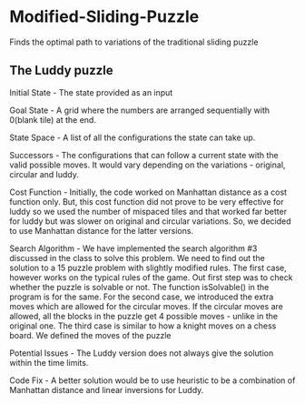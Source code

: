 # Modified-Sliding-Puzzle
Finds the optimal path to variations of the traditional sliding puzzle


## The Luddy puzzle 

Initial State - The state provided as an input

Goal State - A grid where the numbers are arranged sequentially with 0(blank tile) at the end.

State Space - A list of all the configurations the state can take up.

Successors - The configurations that can follow a current state with the valid possible moves. It would vary depending on the variations - original, circular and luddy.

Cost Function - Initially, the code worked on Manhattan distance as a cost function only. But, this cost function did not prove to be very effective for luddy so we used the number of mispaced tiles and that worked far better for luddy but was slower on original and circular variations. So, we decided to use Manhattan distance for the latter versions.

Search Algorithm - We have implemented the search algorithm #3 discussed in the class to solve this problem. We need to find out the solution to a 15 puzzle problem with slightly modified rules. The first case, however works on the typical rules of the game. Out first step was to check whether the puzzle is solvable or not. The function isSolvable() in the program is for the same. For the second case, we introduced the extra moves which are allowed for the circular moves. If the circular moves are allowed, all the blocks in the puzzle get 4 possible moves - unlike in the original one. The third case is similar to how a knight moves on a chess board. We defined the moves of the puzzle

Potential Issues - The Luddy version does not always give the solution within the time limits.

Code Fix - A better solution would be to use heuristic to be a combination of Manhattan distance and linear inversions for Luddy.
